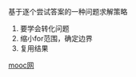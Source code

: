 基于逐个尝试答案的一种问题求解策略

1. 要学会转化问题
2. 缩小for范围，确定边界
3. 复用结果

[mooc网](https://www.icourse163.org/learn/PKU-1001894005?tid=1207459220#/learn/content?type=detail&id=1212830205&sm=1)